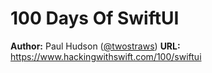 # 100 Days Of SwiftUI

**Author:** Paul Hudson ([@twostraws](https://github.com/twostraws))
**URL:** https://www.hackingwithswift.com/100/swiftui